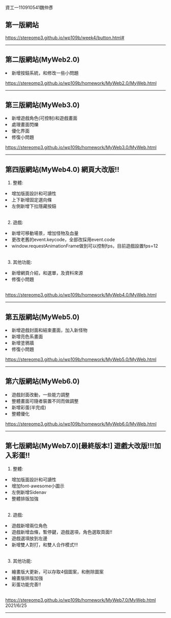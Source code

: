 資工一110910541魏仲彥 
## 第一版網站
https://stereomp3.github.io/wp109b/week4/button.html#

<hr>

## 第二版網站(MyWeb2.0)
<li>新增按鈕系統，和修改一些小問題</li>

https://stereomp3.github.io/wp109b/homework/MyWeb2.0/MyWeb.html

<hr>

## 第三版網站(MyWeb3.0)
<li>新增遊戲角色(可控制)和遊戲畫面</li>
<li>處理畫面閃爍</li>
<li>優化界面</li>
<li>修復小問題</li>

https://stereomp3.github.io/wp109b/homework/MyWeb3.0/MyWeb.html

<hr>

## 第四版網站(MyWeb4.0)      **網頁大改版!!**
1. 整體:
<li>增加版面設計和可讀性</li>
<li>上下新增固定選向條</li>
<li>左側新增下拉隱藏按鈕</li> <br>

2. 遊戲:
<li>新增可移動場景，增加怪物及血量</li>
<li>更改老舊的event.keycode，全部改採用event.code</li>
<li>window.requestAnimationFrame做到可以控制fps，目前遊戲設置fps=12</li> <br>

3. 其他功能:
<li>新增網頁介紹，和選單，及資料來源</li>
<li>修復小問題</li> <br>

https://stereomp3.github.io/wp109b/homework/MyWeb4.0/MyWeb.html

<hr>

## 第五版網站(MyWeb5.0) 
<li>新增遊戲封面和結束畫面，加入新怪物</li>
<li>新增亮色系畫面</li>
<li>新增塗鴉牆</li>
<li>修復小問題</li>

https://stereomp3.github.io/wp109b/homework/MyWeb5.0/MyWeb.html

<hr>

## 第六版網站(MyWeb6.0) 
<li>遊戲封面改動，一些能力調整</li>
<li>整體畫面可隨者裝置不同而做調整</li>
<li>新增彩蛋(半完成)</li>
<li>整體優化</li>

https://stereomp3.github.io/wp109b/homework/MyWeb6.0/MyWeb.html

<hr>

## 第七版網站(MyWeb7.0)[最終版本!]    **遊戲大改版!!!加入彩蛋!!**
1. 整體:
<li>增加版面設計和可讀性</li>
<li>增加font-awesome小圖示</li>
<li>左側新增Sidenav</li> 
<li>整體排版加強</li> <br>

2. 遊戲:
<li>遊戲新增兩位角色</li>
<li>遊戲新增血條，暫停鍵，遊戲選項，角色選取頁面!!</li>
<li>遊戲選項放到左邊</li>
<li>新增雙人對打，和雙人合作模式!!!</li> <br>

3. 其他功能:
<li>繪畫版大更新，可以存取4個圖案，和刪除圖案</li>
<li>繪畫版排版加強</li>
<li>彩蛋功能完善!!</li> <br>

https://stereomp3.github.io/wp109b/homework/MyWeb7.0/MyWeb.html
2021/6/25
<hr>

